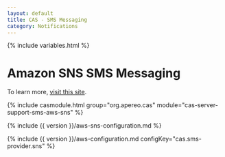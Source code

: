 ```yaml
---
layout: default
title: CAS - SMS Messaging
category: Notifications
---
```


{% include variables.html %}

# Amazon SNS SMS Messaging

To learn more, [visit this site](https://docs.aws.amazon.com/sns).

{% include casmodule.html group="org.apereo.cas" module="cas-server-support-sms-aws-sns" %}

{% include {{ version }}/aws-sns-configuration.md %}

{% include {{ version }}/aws-configuration.md configKey="cas.sms-provider.sns" %}
